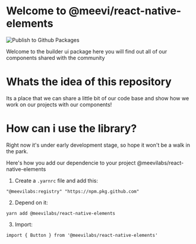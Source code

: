 # Welcome to @meevi/react-native-elements

![Publish to Github Packages](https://github.com/meevilabs/react-native-elements/workflows/Publish%20to%20Github%20Packages/badge.svg?branch=master)

Welcome to the builder ui package here you will find out all of our components shared with the community

# Whats the idea of this repository

Its a place that we can share a little bit of our code base and show how we work on our projects with our components!

# How can i use the library?

Right now it's under early development stage, so hope it won't be a walk in the park.

Here's how you add our dependencie to your project @meevilabs/react-native-elements

1. Create a `.yarnrc` file and add this:

```
"@meevilabs:registry" "https://npm.pkg.github.com"
```

2. Depend on it:

```
yarn add @meevilabs/react-native-elements
```

3. Import:

```
import { Button } from '@meevilabs/react-native-elements'
```
